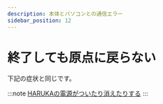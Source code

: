 ```yaml
---
description: 本体とパソコンとの通信エラー
sidebar_position: 12
---
```


# 終了しても原点に戻らない

下記の症状と同じです。

:::note
[HARUKAの電源がついたり消えたりする](/docs/soft/harukanomkugarishitsuitarietarisuruusbnogarishiru)
:::

